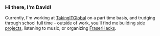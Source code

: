### Hi there, I'm David!

Currently, I'm working at [TakingITGlobal](https://takingitglobal.org) on a part time basis, and trudging through school full time - outside of work, you'll find me building [side projects](https://donations.exposed), listening to music, or organizing [FraserHacks](https://fraserhacks.ca).
